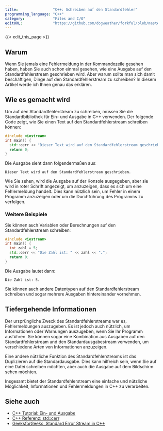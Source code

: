 ```yaml
---
title:                "C++: Schreiben auf den Standardfehler"
programming_language: "C++"
category:             "Files and I/O"
editURL:              "https://github.com/dogweather/forkful/blob/master/content/de/cpp/writing-to-standard-error.md"
---
```


{{< edit_this_page >}}

## Warum

Wenn Sie jemals eine Fehlermeldung in der Kommandozeile gesehen haben, haben Sie auch schon einmal gesehen, wie eine Ausgabe auf den Standardfehlerstream geschrieben wird. Aber warum sollte man sich damit beschäftigen, Dinge auf den Standardfehlerstream zu schreiben? In diesem Artikel werde ich Ihnen genau das erklären.

## Wie es gemacht wird
Um auf den Standardfehlerstream zu schreiben, müssen Sie die Standardbibliothek für Ein- und Ausgabe in C++ verwenden. Der folgende Code zeigt, wie Sie einen Text auf den Standardfehlerstream schreiben können:
```C++
#include <iostream>
int main() {
  std::cerr << "Dieser Text wird auf den Standardfehlerstream geschrieben.";
  return 0;
}
```
Die Ausgabe sieht dann folgendermaßen aus:
```
Dieser Text wird auf den Standardfehlerstream geschrieben.
```
Wie Sie sehen, wird die Ausgabe auf der Konsole ausgegeben, aber sie wird in roter Schrift angezeigt, um anzuzeigen, dass es sich um eine Fehlermeldung handelt. Dies kann nützlich sein, um Fehler in einem Programm anzuzeigen oder um die Durchführung des Programms zu verfolgen.

### Weitere Beispiele

Sie können auch Variablen oder Berechnungen auf den Standardfehlerstream schreiben:
```C++
#include <iostream>
int main() {
  int zahl = 5;
  std::cerr << "Die Zahl ist: " << zahl << ".";
  return 0;
}
```
Die Ausgabe lautet dann:
```
Die Zahl ist: 5.
```
Sie können auch andere Datentypen auf den Standardfehlerstream schreiben und sogar mehrere Ausgaben hintereinander vornehmen.

## Tiefergehende Informationen

Der ursprüngliche Zweck des Standardfehlerstreams war es, Fehlermeldungen auszugeben. Es ist jedoch auch nützlich, um Informationen oder Warnungen auszugeben, wenn Sie Ihr Programm ausführen. Sie können sogar eine Kombination aus Ausgaben auf den Standardfehlerstream und den Standardausgabestream verwenden, um verschiedene Arten von Informationen anzuzeigen.

Eine andere nützliche Funktion des Standardfehlerstreams ist das Duplizieren auf die Standardausgabe. Dies kann hilfreich sein, wenn Sie auf eine Datei schreiben möchten, aber auch die Ausgabe auf dem Bildschirm sehen möchten.

Insgesamt bietet der Standardfehlerstream eine einfache und nützliche Möglichkeit, Informationen und Fehlermeldungen in C++ zu verarbeiten.

## Siehe auch

- [C++ Tutorial: Ein- und Ausgabe](https://www.cplusplus.com/doc/tutorial/basic_io/) 
- [C++ Referenz: std::cerr](https://www.cplusplus.com/reference/iostream/cerr/) 
- [GeeksforGeeks: Standard Error Stream in C++](https://www.geeksforgeeks.org/standard-error-stream-c/)